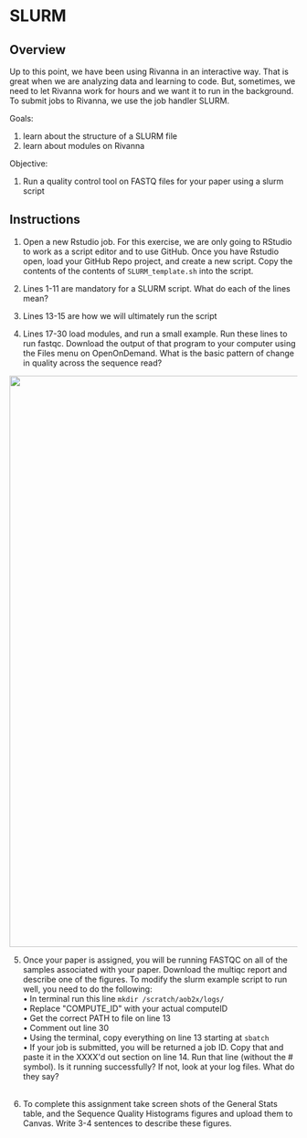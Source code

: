 # **SLURM**

## Overview
Up to this point, we have been using Rivanna in an interactive way. That is great when we are analyzing data and learning to code. But, sometimes, we need to let Rivanna work for hours and we want it to run in the background. To submit jobs to Rivanna, we use the job handler SLURM.

Goals:
1. learn about the structure of a SLURM file
2. learn about modules on Rivanna

Objective:
1. Run a quality control tool on FASTQ files for your paper using a slurm script

## Instructions
1. Open a new Rstudio job. For this exercise, we are only going to RStudio to work as a script editor and to use GitHub. Once you have Rstudio open, load your GitHub Repo project, and create a new script. Copy the contents of the contents of `SLURM_template.sh` into the script.

2. Lines 1-11 are mandatory for a SLURM script. What do each of the lines mean?

3. Lines 13-15 are how we will ultimately run the script

4. Lines 17-30 load modules, and run a small example. Run these lines to run fastqc. Download the output of that program to your computer using the Files menu on OpenOnDemand. What is the basic pattern of change in quality across the sequence read?

<p align="center">
  <img src="/Module_2/images/download_fastq.jpeg" width="1000"/>
</p>

5. Once your paper is assigned, you will be running FASTQC on all of the samples associated with your paper. Download the multiqc report and describe one of the figures. To modify the slurm example script to run well, you need to do the following: <br>
• In terminal run this line `mkdir /scratch/aob2x/logs/` <br>
• Replace "COMPUTE_ID" with your actual computeID<br>
• Get the correct PATH to file on line 13<br>
• Comment out line 30<br>
• Using the terminal, copy everything on line 13 starting at `sbatch`<br>
• If your job is submitted, you will be returned a job ID. Copy that and paste it in the XXXX'd out section on line 14. Run that line (without the # symbol). Is it running successfully? If not, look at your log files. What do they say?<br><br>

6. To complete this assignment take screen shots of the General Stats table, and the Sequence Quality Histograms figures and upload them to Canvas. Write 3-4 sentences to describe these figures.
